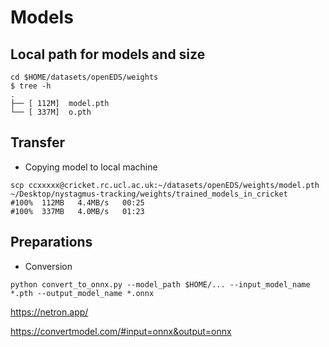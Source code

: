 # Models

## Local path for models and size
```
cd $HOME/datasets/openEDS/weights
$ tree -h
.
├── [ 112M]  model.pth
└── [ 337M]  o.pth
```

## Transfer 
* Copying model to local machine
```
scp ccxxxxx@cricket.rc.ucl.ac.uk:~/datasets/openEDS/weights/model.pth ~/Desktop/nystagmus-tracking/weights/trained_models_in_cricket
#100%  112MB   4.4MB/s   00:25
#100%  337MB   4.0MB/s   01:23 
```

## Preparations

* Conversion
```
python convert_to_onnx.py --model_path $HOME/... --input_model_name *.pth --output_model_name *.onnx
```
https://netron.app/

https://convertmodel.com/#input=onnx&output=onnx


